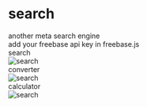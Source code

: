 # search
another meta search engine
<br />
add your freebase api key in freebase.js
<br />
search<br />
![search](https://raw.githubusercontent.com/araufdogan/search/master/search.png)<br />
converter<br />
![search](https://raw.githubusercontent.com/araufdogan/search/master/convert.png)<br />
calculator<br />
![search](https://raw.githubusercontent.com/araufdogan/search/master/calculator.png)<br />
